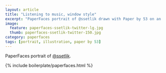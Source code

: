 ```yaml
---
layout: article
title: "Listening to music, window style"
excerpt: "PaperFaces portrait of @ssetlik drawn with Paper by 53 on an iPad."
image: 
  feature: paperfaces-ssetlik-twitter-lg.jpg
  thumb: paperfaces-ssetlik-twitter-150.jpg
category: paperfaces
tags: [portrait, illustration, paper by 53]
---
```


PaperFaces portrait of [@ssetlik](http://twitter.com/ssetlik).

{% include boilerplate/paperfaces.html %}